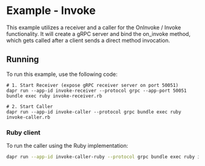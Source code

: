 # Example - Invoke

This example utilizes a receiver and a caller for the OnInvoke / Invoke
functionality. It will create a gRPC server and bind the on_invoke method,
which gets called after a client sends a direct method invocation.

## Running

To run this example, use the following code:

```
# 1. Start Receiver (expose gRPC receiver server on port 50051)
dapr run --app-id invoke-receiver --protocol grpc --app-port 50051 bundle exec ruby invoke-receiver.rb

# 2. Start Caller
dapr run --app-id invoke-caller --protocol grpc bundle exec ruby invoke-caller.rb
```

### Ruby client

To run the caller using the Ruby implementation:

```bash
dapr run --app-id invoke-caller-ruby --protocol grpc bundle exec ruby invoke-caller-ruby.rb
```
